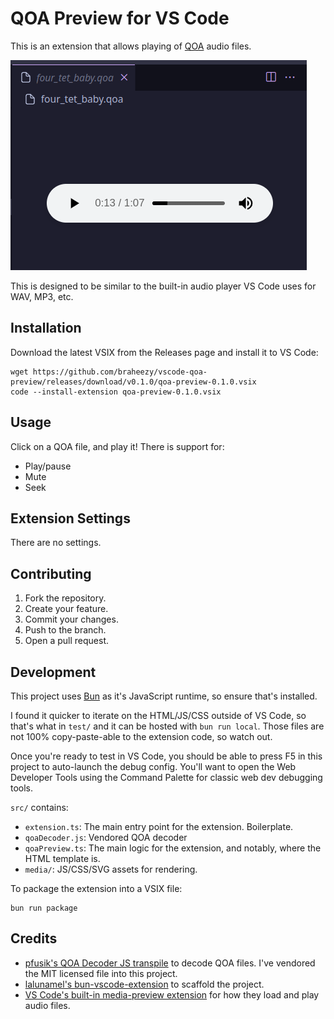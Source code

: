 # QOA Preview for VS Code
This is an extension that allows playing of [QOA](https://qoaformat.org/) audio files.

![demo](./demo.png)

This is designed to be similar to the built-in audio player VS Code uses for WAV, MP3, etc.

## Installation
Download the latest VSIX from the Releases page and install it to VS Code:

    wget https://github.com/braheezy/vscode-qoa-preview/releases/download/v0.1.0/qoa-preview-0.1.0.vsix
    code --install-extension qoa-preview-0.1.0.vsix

## Usage
Click on a QOA file, and play it! There is support for:

- Play/pause
- Mute
- Seek

## Extension Settings
There are no settings.

## Contributing

1. Fork the repository.
1. Create your feature.
1. Commit your changes.
1. Push to the branch.
1. Open a pull request.

## Development
This project uses [Bun](https://bun.sh/) as it's JavaScript runtime, so ensure that's installed.

I found it quicker to iterate on the HTML/JS/CSS outside of VS Code, so that's what in `test/` and it can be hosted with `bun run local`. Those files are not 100% copy-paste-able to the extension code, so watch out.

Once you're ready to test in VS Code, you should be able to press F5 in this project to auto-launch the debug config. You'll want to open the Web Developer Tools using the Command Palette for classic web dev debugging tools.

`src/` contains:
- `extension.ts`: The main entry point for the extension. Boilerplate.
- `qoaDecoder.js`: Vendored QOA decoder
- `qoaPreview.ts`: The main logic for the extension, and notably, where the HTML template is.
- `media/`: JS/CSS/SVG assets for rendering.

To package the extension into a VSIX file:

    bun run package

## Credits
- [pfusik's QOA Decoder JS transpile](https://github.com/pfusik/qoa-fu/blob/c8e18a7d269f97c12e9be63b1ae30ebb47cb3366/transpiled/QOA.js) to decode QOA files. I've vendored the MIT licensed file into this project.
- [lalunamel's bun-vscode-extension](https://github.com/lalunamel/bun-vscode-extension) to scaffold the project.
- [VS Code's built-in media-preview extension](https://github.com/microsoft/vscode/tree/main/extensions/media-preview) for how they load and play audio files.
